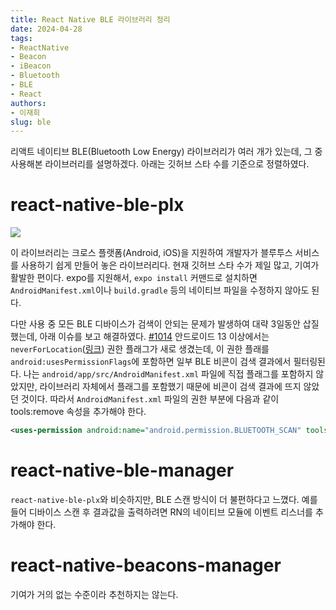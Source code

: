 ```yaml
---
title: React Native BLE 라이브러리 정리
date: 2024-04-28
tags:
- ReactNative
- Beacon
- iBeacon
- Bluetooth
- BLE
- React
authors:
- 이재희
slug: ble
---
```


리액트 네이티브 BLE(Bluetooth Low Energy) 라이브러리가 여러 개가 있는데, 그 중 사용해본 라이브러리를 설명하겠다. 아래는 깃허브 스타 수를 기준으로 정렬하였다.

# react-native-ble-plx

![](https://i.imgur.com/KB69qeh.png)

이 라이브러리는 크로스 플랫폼(Android, iOS)을 지원하여 개발자가 블루투스 서비스를 사용하기 쉽게 만들어 놓은 라이브러리다. 현재 깃허브 스타 수가 제일 많고, 기여가 활발한 편이다.
expo를 지원해서, `expo install` 커맨드로 설치하면 `AndroidManifest.xml`이나 `build.gradle` 등의 네이티브 파일을 수정하지 않아도 된다.

다만 사용 중 모든 BLE 디바이스가 검색이 안되는 문제가 발생하여 대략 3일동안 삽질했는데, 아래 이슈를 보고 해결하였다. 
[\#1014](https://github.com/dotintent/react-native-ble-plx/issues/1014)
안드로이드 13 이상에서는 `neverForLocation`([링크](https://developer.android.com/develop/connectivity/bluetooth/bt-permissions?hl=ko#assert-never-for-location)) 권한 플래그가 새로 생겼는데, 이 권한 플래를 `android:usesPermissionFlags`에 포함하면 일부 BLE 비콘이 검색 결과에서 필터링된다. 나는 `android/app/src/AndroidManifest.xml` 파일에 직접 플래그를 포함하지 않았지만, 라이브러리 자체에서 플래그를 포함했기 때문에 비콘이 검색 결과에 뜨지 않았던 것이다. 따라서 `AndroidManifest.xml` 파일의 권한 부분에 다음과 같이  tools:remove 속성을 추가해야 한다.

````xml
<uses-permission android:name="android.permission.BLUETOOTH_SCAN" tools:remove="android:usesPermissionFlags" />
````

# react-native-ble-manager

`react-native-ble-plx`와 비슷하지만, BLE 스캔 방식이 더 불편하다고 느꼈다. 예를 들어 디바이스 스캔 후 결과값을 출력하려면 RN의 네이티브 모듈에 이벤트 리스너를 추가해야 한다.

# react-native-beacons-manager

기여가 거의 없는 수준이라 추천하지는 않는다.
